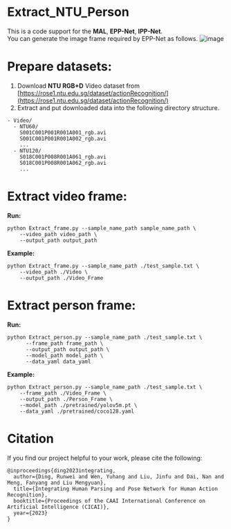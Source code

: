 # Extract_NTU_Person
This is a code support for the **MAL**, **EPP-Net**, **IPP-Net**. <br />
You can generate the image frame required by EPP-Net as follows.
![image](https://github.com/liujf69/Extract_NTU_Person/blob/master/Fig.png)

# Prepare datasets:
1. Download **NTU RGB+D** Video dataset from [https://rose1.ntu.edu.sg/dataset/actionRecognition/](https://rose1.ntu.edu.sg/dataset/actionRecognition/) <br />
2. Extract and put downloaded data into the following directory structure.
```
- Video/
  - NTU60/
    S001C001P001R001A001_rgb.avi
    S001C001P001R001A002_rgb.avi
    ...
  - NTU120/
    S018C001P008R001A061_rgb.avi
    S018C001P008R001A062_rgb.avi
    ...
```
# Extract video frame:
**Run:** 
```
python Extract_frame.py --sample_name_path sample_name_path \
    --video_path video_path \
    --output_path output_path
```
**Example:** 
```
python Extract_frame.py --sample_name_path ./test_sample.txt \
    --video_path ./Video \
    --output_path ./Video_Frame
```
# Extract person frame:
**Run:** 
```
python Extract_person.py --sample_name_path ./test_sample.txt \
      --frame_path frame_path \
      --output_path output_path \
      --model_path model_path \
      --data_yaml data_yaml
```
**Example:**
```
python Extract_person.py --sample_name_path ./test_sample.txt \
    --frame_path ./Video_Frame \
    --output_path ./Person_Frame \
    --model_path ./pretrained/yolov5m.pt \
    --data_yaml ./pretrained/coco128.yaml
```

# Citation
If you find our project helpful to your work, please cite the following:
```
@inproceedings{ding2023integrating,
  author={Ding, Runwei and Wen, Yuhang and Liu, Jinfu and Dai, Nan and Meng, Fanyang and Liu Mengyuan},
  title={Integrating Human Parsing and Pose Network for Human Action Recognition}, 
  booktitle={Proceedings of the CAAI International Conference on Artificial Intelligence (CICAI)}, 
  year={2023}
}
```



